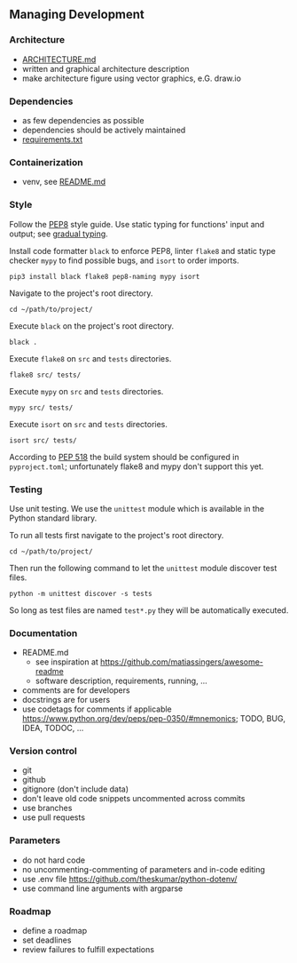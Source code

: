 ## Managing Development

### Architecture
    
- [ARCHITECTURE.md](ARCHITECTURE.md)
- written and graphical architecture description
- make architecture figure using vector graphics, e.G. draw.io

### Dependencies

- as few dependencies as possible
- dependencies should be actively maintained
- [requirements.txt](requirements.txt)

### Containerization
  
- venv, see [README.md](README.md)
	
### Style

Follow the [PEP8](https://www.python.org/dev/peps/pep-0008/) style guide.
Use static typing for functions' input and output; see [gradual typing](https://www.python.org/dev/peps/pep-0483/).

Install code formatter `black` to enforce PEP8, linter `flake8` and static type checker `mypy` to find possible bugs, and `isort` to order imports.
		
	pip3 install black flake8 pep8-naming mypy isort

Navigate to the project's root directory.

	cd ~/path/to/project/

Execute `black` on the project's root directory.

	black .

Execute `flake8` on `src` and `tests` directories.

	flake8 src/ tests/

Execute `mypy` on `src` and `tests` directories.

	mypy src/ tests/

Execute `isort` on `src` and `tests` directories.

	isort src/ tests/

According to [PEP 518](https://www.python.org/dev/peps/pep-0518/#id26) the build system should be configured in `pyproject.toml`; unfortunately flake8 and mypy don't support this yet.

### Testing

Use unit testing.
We use the `unittest` module which is available in the Python standard library.

To run all tests first navigate to the project's root directory.

	cd ~/path/to/project/

Then run the following command to let the `unittest` module discover test files.

	python -m unittest discover -s tests

So long as test files are named `test*.py` they will be automatically executed.

### Documentation

- README.md
	- see inspiration at <https://github.com/matiassingers/awesome-readme>
	- software description, requirements, running, ...
- comments are for developers
- docstrings are for users
- use codetags for comments if applicable <https://www.python.org/dev/peps/pep-0350/#mnemonics>; TODO, BUG, IDEA, TODOC, ...
	
### Version control

- git
- github
- gitignore (don't include data)
- don't leave old code snippets uncommented across commits
- use branches
- use pull requests
	
### Parameters

- do not hard code
- no uncommenting-commenting of parameters and in-code editing
- use .env file https://github.com/theskumar/python-dotenv/
- use command line arguments with argparse

### Roadmap

- define a roadmap
- set deadlines
- review failures to fulfill expectations